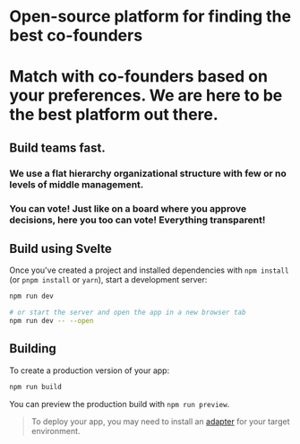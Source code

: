 # Open-source platform for finding the best co-founders</br>
# Match with co-founders based on your preferences. We are here to be the best platform out there.


## Build teams fast.
### We use a flat hierarchy organizational structure with few or no levels of middle management.

### You can vote! Just like on a board where you approve decisions, here you too can vote! Everything transparent!


## Build using Svelte

Once you've created a project and installed dependencies with `npm install` (or `pnpm install` or `yarn`), start a development server:

```bash
npm run dev

# or start the server and open the app in a new browser tab
npm run dev -- --open
```

## Building

To create a production version of your app:

```bash
npm run build
```

You can preview the production build with `npm run preview`.

> To deploy your app, you may need to install an [adapter](https://kit.svelte.dev/docs/adapters) for your target environment.
